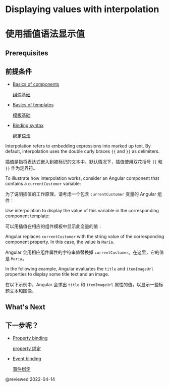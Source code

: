 # Displaying values with interpolation

# 使用插值语法显示值

## Prerequisites

## 前提条件

* [Basics of components](guide/architecture-components)

  [组件基础](guide/architecture-components)

* [Basics of templates](guide/glossary#template)

  [模板基础](guide/glossary#template)

* [Binding syntax](guide/binding-syntax)

  [绑定语法](guide/binding-syntax)

<!--todo: needs a level 2 heading for info below -->

Interpolation refers to embedding expressions into marked up text. By default, interpolation uses the double curly braces `{{` and `}}` as delimiters.

插值是指将表达式嵌入到被标记的文本中。默认情况下，插值使用双花括号 `{{` 和 `}}` 作为定界符。

To illustrate how interpolation works, consider an Angular component that contains a `currentCustomer` variable:

为了说明插值的工作原理，请考虑一个包含 `currentCustomer` 变量的 Angular 组件：

<code-example path="interpolation/src/app/app.component.ts" region="customer"></code-example>

Use interpolation to display the value of this variable in the corresponding component template:

可以用插值在相应的组件模板中显示此变量的值：

<code-example path="interpolation/src/app/app.component.html" region="interpolation-example1"></code-example>

Angular replaces `currentCustomer` with the string value of the corresponding component property. In this case, the value is `Maria`.

Angular 会用相应组件属性的字符串值替换掉 `currentCustomer`。在这里，它的值是 `Maria`。

In the following example, Angular evaluates the `title` and `itemImageUrl` properties to display some title text and an image.

在以下示例中，Angular 会求出 `title` 和 `itemImageUrl` 属性的值，以显示一些标题文本和图像。

<code-example path="interpolation/src/app/app.component.html" region="component-property"></code-example>

## What's Next

## 下一步呢？

* [Property binding](guide/property-binding)

  [property 绑定](guide/property-binding)

* [Event binding](guide/event-binding)

  [事件绑定](guide/event-binding)

@reviewed 2022-04-14
